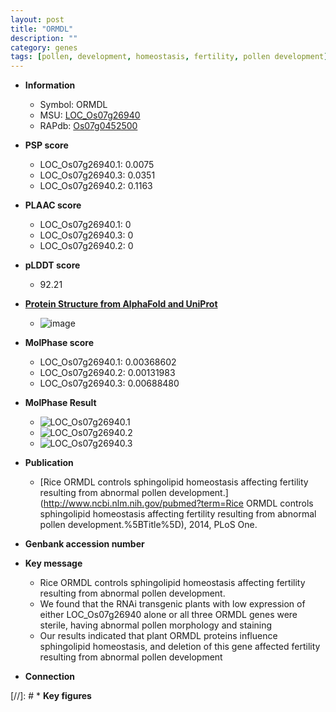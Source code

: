 ```yaml
---
layout: post
title: "ORMDL"
description: ""
category: genes
tags: [pollen, development, homeostasis, fertility, pollen development]
---
```


* **Information**  
    + Symbol: ORMDL  
    + MSU: [LOC_Os07g26940](http://rice.plantbiology.msu.edu/cgi-bin/ORF_infopage.cgi?orf=LOC_Os07g26940)  
    + RAPdb: [Os07g0452500](http://rapdb.dna.affrc.go.jp/viewer/gbrowse_details/irgsp1?name=Os07g0452500)  

* **PSP score**  
    + LOC_Os07g26940.1: 0.0075 
    + LOC_Os07g26940.3: 0.0351 
    + LOC_Os07g26940.2: 0.1163 

* **PLAAC score**  
    + LOC_Os07g26940.1: 0 
    + LOC_Os07g26940.3: 0 
    + LOC_Os07g26940.2: 0 

* **pLDDT score**
    + 92.21

* **[Protein Structure from AlphaFold and UniProt](https://www.uniprot.org/uniprotkb/Q7EY59/entry#structure)**
    + ![image](https://ricepsp.github.io/images/Q7/AF-Q7EY59-F1.png)

* **MolPhase score**
    + LOC_Os07g26940.1: 0.00368602
    + LOC_Os07g26940.2: 0.00131983
    + LOC_Os07g26940.3: 0.00688480

* **MolPhase Result**
    + ![LOC_Os07g26940.1](https://304243504.github.io/Pictures/LOC_Os07g/LOC_Os07g26940.1.png)
    + ![LOC_Os07g26940.2](https://304243504.github.io/Pictures/LOC_Os07g/LOC_Os07g26940.2.png)
    + ![LOC_Os07g26940.3](https://304243504.github.io/Pictures/LOC_Os07g/LOC_Os07g26940.3.png)

* **Publication**  
    + [Rice ORMDL controls sphingolipid homeostasis affecting fertility resulting from abnormal pollen development.](http://www.ncbi.nlm.nih.gov/pubmed?term=Rice ORMDL controls sphingolipid homeostasis affecting fertility resulting from abnormal pollen development.%5BTitle%5D), 2014, PLoS One.

* **Genbank accession number**  

* **Key message**  
    + Rice ORMDL controls sphingolipid homeostasis affecting fertility resulting from abnormal pollen development.
    + We found that the RNAi transgenic plants with low expression of either LOC_Os07g26940 alone or all three ORMDL genes were sterile, having abnormal pollen morphology and staining
    + Our results indicated that plant ORMDL proteins influence sphingolipid homeostasis, and deletion of this gene affected fertility resulting from abnormal pollen development

* **Connection**  

[//]: # * **Key figures**  



